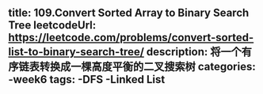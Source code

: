 title: 109.Convert Sorted Array to Binary Search Tree
leetcodeUrl:  https://leetcode.com/problems/convert-sorted-list-to-binary-search-tree/
description:  将一个有序链表转换成一棵高度平衡的二叉搜索树
categories:
-week6
tags:
-DFS
-Linked List
---

